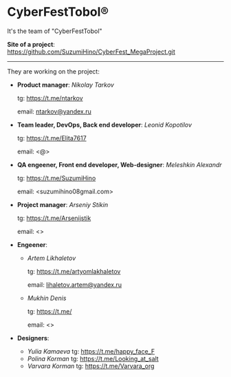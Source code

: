 # CyberFestTobol®

It's the team of "CyberFestTobol"

**Site of a project**: <https://github.com/SuzumiHino/CyberFest_MegaProject.git>

----

They are working on the project:
- **Product manager**: _Nikolay Tarkov_

  tg: <https://t.me/ntarkov>
  
  email: <ntarkov@yandex.ru>

- **Team leader, DevOps, Back end developer**: _Leonid Kopotilov_
  
  tg: <https://t.me/Elita7617>
  
  email: <@>

- **QA engeener, Front end developer, Web-designer**: _Meleshkin Alexandr_
  
  tg: <https://t.me/SuzumiHino>
  
  email: <suzumihino08gmail.com>

- **Project manager**: _Arseniy Stikin_
  
  tg: <https://t.me/Arsenijstik>
  
  email: <>

- **Engeener**:
  + _Artem Likhaletov_
    
    tg: <https://t.me/artyomlakhaletov>
    
    email: <lihaletov.artem@yandex.ru>
  
  + _Mukhin Denis_
    
    tg: <https://t.me/>
    
    email: <>

- **Designers**:
  + _Yulia Kamaeva_
    tg: <https://t.me/happy_face_F>
  + _Polina Korman_
    tg: <https://t.me/Looking_at_salt>
  + _Varvara Korman_
    tg: <https://t.me/Varvara_org>

